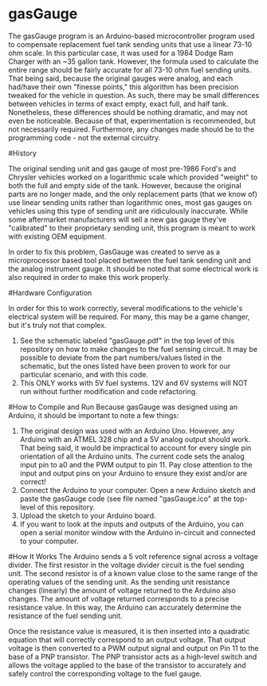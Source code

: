 # gasGauge

The gasGauge program is an Arduino-based microcontroller program used to compensate replacement fuel tank sending units that use a linear 73-10 ohm scale. In this particular case, it was used for a 1984 Dodge Ram Charger with an ~35 gallon tank. However, the formula used to calculate the entire range should be fairly accurate for all 73-10 ohm fuel sending units. That being said, because the original gauges were analog, and each had/have their own "finesse points," this algorithm has been precision tweaked for the vehicle in question. As such, there may be small differences between vehicles in terms of exact empty, exact full, and half tank. Nonetheless, these differences should be nothing dramatic, and may not even be noticeable. Because of that, experimentation is recommended, but not necessarily required. Furthermore, any changes made should be to the programming code - not the external circuitry.

#History

The original sending unit and gas gauge of most pre-1986 Ford's and Chrysler vehicles worked on a logarithmic scale which provided "weight" to both the full and empty side of the tank. However, because the original parts are no longer made, and the only replacement parts (that we know of) use linear sending units rather than logarithmic ones, most gas gauges on vehicles using this type of sending unit are ridiculously inaccurate. While some aftermarket manufacturers will sell a new gas gauge they've "calibrated" to their proprietary sending unit, this program is meant to work with existing OEM equipment.

In order to fix this problem, GasGauge was created to serve as a microprocessor based tool placed between the fuel tank sending unit and the analog instrument gauge. It should be noted that some electrical work is also required in order to make this work properly.

#Hardware Configuration

In order for this to work correctly, several modifications to the vehicle's electrical system will be required. For many, this may be a game changer, but it's truly not that complex. 
  1. See the schematic labeled "gasGauge.pdf" in the top level of this repository on how to make changes to the fuel sensing circuit. It may be possible to deviate from the part numbers/values listed in the schematic, but the ones listed have been proven to work for our particular scenario, and with this code.
  2. This ONLY works with 5V fuel systems. 12V and 6V systems will NOT run without further modification and code refactoring.


#How to Compile and Run
Because gasGauge was designed using an Arduino, it should be important to note a few things: 
  1. The original design was used with an Arduino Uno. However, any Arduino with an ATMEL 328 chip and a 5V analog output should work. That being said, it would be impractical to account for every single pin orientation of all the Arduino units. The current code sets the analog input pin to a0 and the PWM output to pin 11. Pay close attention to the input and output pins on your Arduino to ensure they exist and/or are correct!  
  2. Connect the Arduino to your computer. Open a new Arduino sketch and paste the gasGauge code (see file named "gasGauge.ico" at the top-level of this repository.
  3. Upload the sketch to your Arduino board.
  4. If you want to look at the inputs and outputs of the Arduino, you can open a serial monitor window with the Arduino in-circuit and connected to your computer.

#How It Works
The Arduino sends a 5 volt reference signal across a voltage divider. The first resistor in the voltage divider circuit is the fuel sending unit. The second resistor is of a known value close to the same range of the operating values of the sending unit. As the sending unit resistance changes (linearly) the amount of voltage returned to the Arduino also changes. The amount of voltage returned corresponds to a precise resistance value. In this way, the Arduino can accurately determine the resistance of the fuel sending unit. 

Once the resistance value is measured, it is then inserted into a quadratic equation that will correctly correspond to an output voltage. That output voltage is then converted to a PWM output signal and output on Pin 11 to the base of a PNP transistor. The PNP transistor acts as a high-level switch and allows the voltage applied to the base of the transistor to accurately and safely control the corresponding voltage to the fuel gauge. 


